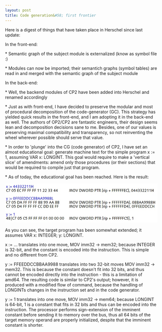 ```yaml
---
layout: post
title: Code generation&#58; first frontier
---
```

Here is a digest of things that have taken place in Herschel since last update:

In the front\-end:

\* Semantic graph of the subject module is externalized \(know as symbol file :\)

\* Modules can now be imported; their semantich graphs \(symbol tables\) are read in and merged with the semantic graph of the subject module



In the back\-end:

\* Well, the backend modules of CP2 have been added into Herschel and renamed accordingly

\* Just as with front\-end, I have decided to preserve the modular and most of procedural decomposition of the code\-generator \(GC\)\. This strategy has yielded quick results in the front\-end, and I am adopting it in the back\-end as well\. The authors of OP2/CP2 are fantastic engineers, their design seems lean and decomposition decisions sane to me\. Besides, one of our values is preserving maximal compatibility and transparency, so not reinventing the wheel wherever possible should serve that value\.

\* In order to 'plunge' into the CG \(code generator\) of CP2, I have set an almost educational goal: generate machine text for the simple program x := 1, assuming VAR x: LONGINT\. This goal would require to make a 'vertical slice' of amendments: amend only those procedures \(or their sections\) that would be required to compile just that program\.

\* As of today, the educational goal has been reached\. Here is the result:

![](/img/xbecomes1.jpg)

As you can see, the target program has been somewhat extended; it assumes VAR x: INTEGER; y: LONGINT\.



x := \.\.\. translates into one move, MOV imm32 \-> mem32; because INTEGER is 32\-bit, and the constant is encoded into the instruction\. This is simple and no different from CP2\.

y := FFEEDDCCBBAA9988 translates into two 32\-bit moves MOV imm32 \-> mem32\. This is because the constant doesn't fit into 32 bits, and thus cannot be encoded directly into the instruction \- this is a limitation of amd64\. The resulting code is similar to CP2's output; however, it is produced with a modified flow of command, because the handling of LONGINTs changes in the instruction set and in the code generator\.

y := 1 translates into one move, MOV imm32 \-> mem64; because LONGINT is 64\-bit, 1 is a constant that fits in 32 bits and thus can be encoded into the instruction\. The processor performs sign\-extension of the imminent constant before sending it to memory over the bus, thus all 64 bits of the target memory operand are properly initialized, despite that the imminent constant is shorter\.

